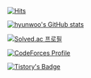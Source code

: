 [![Hits](https://hits.seeyoufarm.com/api/count/incr/badge.svg?url=https%3A%2F%2Fgithub.com%2FJ-nowcow&count_bg=%2344DAE8&title_bg=%23555555&icon=&icon_color=%23E7E7E7&title=hits&edge_flat=false)](https://hits.seeyoufarm.com)

[![hyunwoo's GitHub stats](https://github-readme-stats.vercel.app/api?username=j-nowcow&count_private=true&show_icons=true&theme=vue-dark)](https://github.com/j-nowcow/github-readme-stats)

[![Solved.ac
프로필](http://mazassumnida.wtf/api/v2/generate_badge?boj=changhw)](https://solved.ac/changhw)

[![CodeForces Profile](https://cf.leed.at?id=now_cow)](https://codeforces.com/profile/now_cow)

[![Tistory's Badge](https://github-readme-tistory-card.vercel.app/api/badge?name=now-cow&theme={santorini})](https://github.com/loosie/github-readme-tistory-card)
